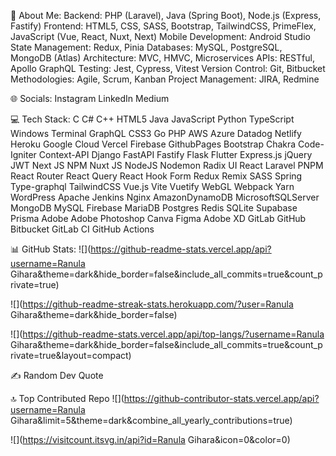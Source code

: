 💫 About Me:
Backend: PHP (Laravel), Java (Spring Boot), Node.js (Express, Fastify)
Frontend: HTML5, CSS, SASS, Bootstrap, TailwindCSS, PrimeFlex, JavaScript (Vue, React, Nuxt, Next)
Mobile Development: Android Studio
State Management: Redux, Pinia
Databases: MySQL, PostgreSQL, MongoDB (Atlas)
Architecture: MVC, HMVC, Microservices
APIs: RESTful, Apollo GraphQL
Testing: Jest, Cypress, Vitest
Version Control: Git, Bitbucket
Methodologies: Agile, Scrum, Kanban
Project Management: JIRA, Redmine

🌐 Socials:
Instagram LinkedIn Medium

💻 Tech Stack:
C C# C++ HTML5 Java JavaScript Python TypeScript Windows Terminal GraphQL CSS3 Go PHP AWS Azure Datadog Netlify Heroku Google Cloud Vercel Firebase GithubPages Bootstrap Chakra Code-Igniter Context-API Django FastAPI Fastify Flask Flutter Express.js jQuery JWT Next JS NPM Nuxt JS NodeJS Nodemon Radix UI React Laravel PNPM React Router React Query React Hook Form Redux Remix SASS Spring Type-graphql TailwindCSS Vue.js Vite Vuetify WebGL Webpack Yarn WordPress Apache Jenkins Nginx AmazonDynamoDB MicrosoftSQLServer MongoDB MySQL Firebase MariaDB Postgres Redis SQLite Supabase Prisma Adobe Adobe Photoshop Canva Figma Adobe XD GitLab GitHub Bitbucket GitLab CI GitHub Actions

📊 GitHub Stats:
![](https://github-readme-stats.vercel.app/api?username=Ranula Gihara&theme=dark&hide_border=false&include_all_commits=true&count_private=true)

![](https://github-readme-streak-stats.herokuapp.com/?user=Ranula Gihara&theme=dark&hide_border=false)

![](https://github-readme-stats.vercel.app/api/top-langs/?username=Ranula Gihara&theme=dark&hide_border=false&include_all_commits=true&count_private=true&layout=compact)

✍️ Random Dev Quote


🔝 Top Contributed Repo
![](https://github-contributor-stats.vercel.app/api?username=Ranula Gihara&limit=5&theme=dark&combine_all_yearly_contributions=true)

![](https://visitcount.itsvg.in/api?id=Ranula Gihara&icon=0&color=0)


